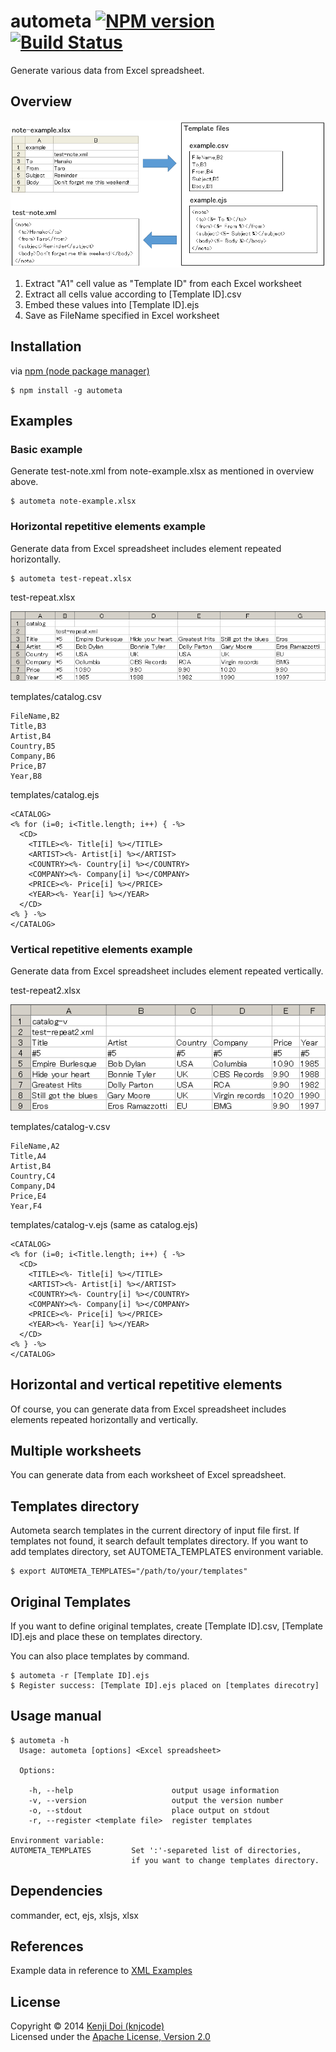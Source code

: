 # autometa [![NPM version][npm-image]][npm-url] [![Build Status][travis-image]][travis-url]

Generate various data from Excel spreadsheet.

## Overview

![overview](images/overview.png)

1. Extract "A1" cell value as "Template ID" from each Excel worksheet
2. Extract all cells value according to [Template ID].csv
3. Embed these values into [Template ID].ejs
4. Save as FileName specified in Excel worksheet

## Installation

via [npm (node package manager)](http://github.com/isaacs/npm)

    $ npm install -g autometa

## Examples

### Basic example

Generate test-note.xml from note-example.xlsx as mentioned in overview above.

    $ autometa note-example.xlsx

### Horizontal repetitive elements example

Generate data from Excel spreadsheet includes element repeated horizontally.

    $ autometa test-repeat.xlsx

test-repeat.xlsx

![test-repeat.xlsx](images/test-repeat.png)

templates/catalog.csv

    FileName,B2
    Title,B3
    Artist,B4
    Country,B5
    Company,B6
    Price,B7
    Year,B8

templates/catalog.ejs

    <CATALOG>
    <% for (i=0; i<Title.length; i++) { -%>
      <CD>
        <TITLE><%- Title[i] %></TITLE>
        <ARTIST><%- Artist[i] %></ARTIST>
        <COUNTRY><%- Country[i] %></COUNTRY>
        <COMPANY><%- Company[i] %></COMPANY>
        <PRICE><%- Price[i] %></PRICE>
        <YEAR><%- Year[i] %></YEAR>
      </CD>
    <% } -%>
    </CATALOG>

### Vertical repetitive elements example

Generate data from Excel spreadsheet includes element repeated vertically.

test-repeat2.xlsx

![test-repeat2.xlsx](images/test-repeat2.png)

templates/catalog-v.csv

    FileName,A2
    Title,A4
    Artist,B4
    Country,C4
    Company,D4
    Price,E4
    Year,F4

templates/catalog-v.ejs (same as catalog.ejs)

    <CATALOG>
    <% for (i=0; i<Title.length; i++) { -%>
      <CD>
        <TITLE><%- Title[i] %></TITLE>
        <ARTIST><%- Artist[i] %></ARTIST>
        <COUNTRY><%- Country[i] %></COUNTRY>
        <COMPANY><%- Company[i] %></COMPANY>
        <PRICE><%- Price[i] %></PRICE>
        <YEAR><%- Year[i] %></YEAR>
      </CD>
    <% } -%>
    </CATALOG>

## Horizontal and vertical repetitive elements

Of course, you can generate data from Excel spreadsheet includes elements repeated horizontally and vertically.

## Multiple worksheets

You can generate data from each worksheet of Excel spreadsheet.

## Templates directory

Autometa search templates in the current directory of input file first.
If templates not found, it search default templates directory.
If you want to add templates directory, set AUTOMETA_TEMPLATES environment variable.

    $ export AUTOMETA_TEMPLATES="/path/to/your/templates"

## Original Templates

If you want to define original templates, create [Template ID].csv, [Template ID].ejs and place these on templates directory. 

You can also place templates by command.

    $ autometa -r [Template ID].ejs
    $ Register success: [Template ID].ejs placed on [templates direcotry]

## Usage manual

    $ autometa -h
      Usage: autometa [options] <Excel spreadsheet>

      Options:

        -h, --help                      output usage information
        -v, --version                   output the version number
        -o, --stdout                    place output on stdout
        -r, --register <template file>  register templates
    
    Environment variable:
    AUTOMETA_TEMPLATES         Set ':'-separeted list of directories,
                               if you want to change templates directory.

## Dependencies

commander, ect, ejs, xlsjs, xlsx

## References

Example data in reference to [XML Examples]

## License

Copyright &copy; 2014 [Kenji Doi (knjcode)](https://github.com/knjcode)  
Licensed under the [Apache License, Version 2.0][Apache]

[npm-url]: https://npmjs.org/package/autometa
[npm-image]: https://badge.fury.io/js/autometa.svg
[travis-url]: https://travis-ci.org/knjcode/autometa
[travis-image]: https://travis-ci.org/knjcode/autometa.svg?branch=master
[Apache]: http://www.apache.org/licenses/LICENSE-2.0
[XML Examples]: http://www.w3schools.com/xml/xml_examples.asp

